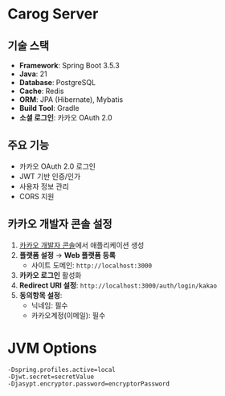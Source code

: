 # Carog Server

## 기술 스택

- **Framework**: Spring Boot 3.5.3
- **Java**: 21
- **Database**: PostgreSQL
- **Cache**: Redis
- **ORM**: JPA (Hibernate), Mybatis
- **Build Tool**: Gradle
- **소셜 로그인**: 카카오 OAuth 2.0

## 주요 기능

- 카카오 OAuth 2.0 로그인
- JWT 기반 인증/인가
- 사용자 정보 관리
- CORS 지원


## 카카오 개발자 콘솔 설정

1. [카카오 개발자 콘솔](https://developers.kakao.com/)에서 애플리케이션 생성
2. **플랫폼 설정** → **Web 플랫폼 등록**
   - 사이트 도메인: `http://localhost:3000`
3. **카카오 로그인** 활성화
4. **Redirect URI 설정**: `http://localhost:3000/auth/login/kakao`
5. **동의항목 설정**:
   - 닉네임: 필수
   - 카카오계정(이메일): 필수

# JVM Options
```aiexclude
-Dspring.profiles.active=local
-Djwt.secret=secretValue
-Djasypt.encryptor.password=encryptorPassword
```
